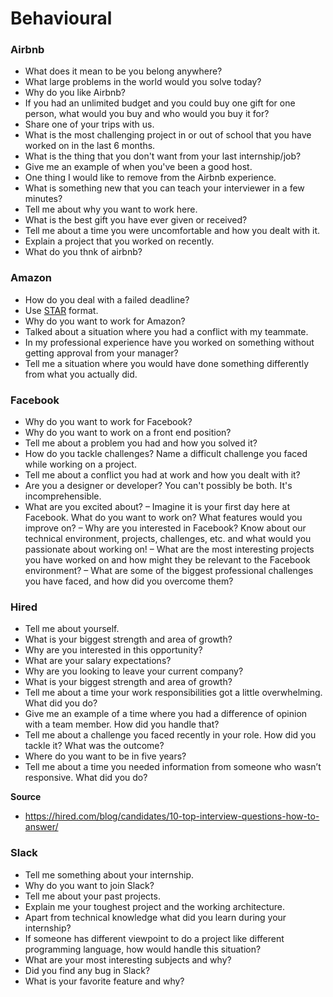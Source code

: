 Behavioural
==

### Airbnb

- What does it mean to be you belong anywhere?
- What large problems in the world would you solve today?
- Why do you like Airbnb?
- If you had an unlimited budget and you could buy one gift for one person, what would you buy and who would you buy it for?
- Share one of your trips with us.
- What is the most challenging project in or out of school that you have worked on in the last 6 months.
- What is the thing that you don't want from your last internship/job?
- Give me an example of when you've been a good host.
- One thing I would like to remove from the Airbnb experience.
- What is something new that you can teach your interviewer in a few minutes?
- Tell me about why you want to work here.
- What is the best gift you have ever given or received?
- Tell me about a time you were uncomfortable and how you dealt with it.
- Explain a project that you worked on recently.
- What do you thnk of airbnb?

### Amazon

- How do you deal with a failed deadline?
- Use [STAR](https://www.wikiwand.com/en/Situation,_Task,_Action,_Result) format.
- Why do you want to work for Amazon?
- Talked about a situation where you had a conflict with my teammate.
- In my professional experience have you worked on something without getting approval from your manager?
- Tell me a situation where you would have done something differently from what you actually did.

### Facebook

- Why do you want to work for Facebook?
- Why do you want to work on a front end position?
- Tell me about a problem you had and how you solved it?
- How do you tackle challenges? Name a difficult challenge you faced while working on a project.
- Tell me about a conflict you had at work and how you dealt with it?
- Are you a designer or developer? You can't possibly be both. It's incomprehensible.
- What are you excited about?
– Imagine it is your first day here at Facebook. What do you want to work on? What features would you improve on?
– Why are you interested in Facebook? Know about our technical environment, projects, challenges, etc. and what would you passionate about working on!
– What are the most interesting projects you have worked on and how might they be relevant to the Facebook environment?
– What are some of the biggest professional challenges you have faced, and how did you overcome them?

### Hired

- Tell me about yourself.
- What is your biggest strength and area of growth?
- Why are you interested in this opportunity?
- What are your salary expectations?
- Why are you looking to leave your current company?
- What is your biggest strength and area of growth?
- Tell me about a time your work responsibilities got a little overwhelming. What did you do?
- Give me an example of a time where you had a difference of opinion with a team member. How did you handle that?
- Tell me about a challenge you faced recently in your role. How did you tackle it? What was the outcome?
- Where do you want to be in five years?
- Tell me about a time you needed information from someone who wasn’t responsive. What did you do?

**Source**

- https://hired.com/blog/candidates/10-top-interview-questions-how-to-answer/

### Slack

- Tell me something about your internship.
- Why do you want to join Slack?
- Tell me about your past projects.
- Explain me your toughest project and the working architecture.
- Apart from technical knowledge what did you learn during your internship?
- If someone has different viewpoint to do a project like different programming language, how would handle this situation?
- What are your most interesting subjects and why?
- Did you find any bug in Slack?
- What is your favorite feature and why?
